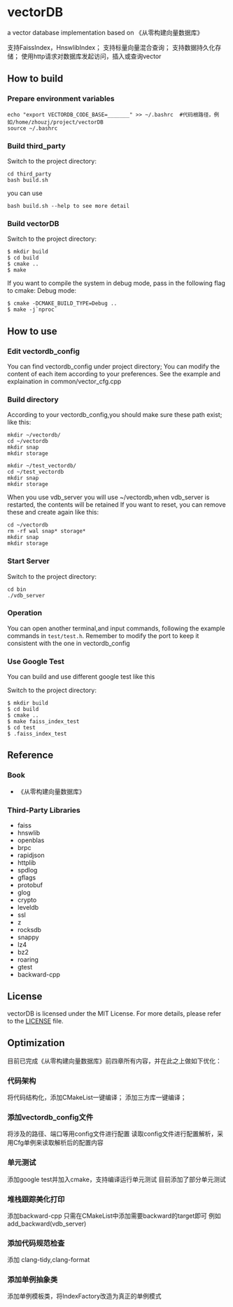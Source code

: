 # vectorDB

a vector database implementation based on 《从零构建向量数据库》

支持FaissIndex，HnswlibIndex；
支持标量向量混合查询；
支持数据持久化存储；
使用http请求对数据库发起访问，插入或查询vector

## How to build

### Prepare environment variables

```shell
echo "export VECTORDB_CODE_BASE=_______" >> ~/.bashrc  #代码根路径，例如/home/zhouzj/project/vectorDB
source ~/.bashrc
```

### Build third_party

Switch to the project directory:

```shell
cd third_party
bash build.sh
```
you can use
```shell
bash build.sh --help to see more detail
```

### Build vectorDB

Switch to the project directory:

```shell
$ mkdir build
$ cd build
$ cmake ..
$ make
```

If you want to compile the system in debug mode, pass in the following flag to cmake:
Debug mode:

```shell
$ cmake -DCMAKE_BUILD_TYPE=Debug ..
$ make -j`nproc`
```

## How to use

### Edit vectordb_config
You can find vectordb_config under project directory;
You can modify the content of each item according to your preferences.
See the example and explaination in common/vector_cfg.cpp

### Build directory
According to your vectordb_config,you should make sure these path exist;
like this:
```shell
mkdir ~/vectordb/
cd ~/vectordb
mkdir snap
mkdir storage

mkdir ~/test_vectordb/
cd ~/test_vectordb
mkdir snap
mkdir storage
```
When you use vdb_server you will use ~/vectordb,when vdb_server is restarted, the contents will be retained
If you want to reset, you can remove these and create again like this:
``` shell
cd ~/vectordb
rm -rf wal snap* storage*
mkdir snap
mkdir storage
```

### Start Server
Switch to the project directory:

```shell
cd bin
./vdb_server
```

### Operation
You can open another terminal,and input commands, following the example commands in `test/test.h`.
Remember to modify the port to keep it consistent with the one in vectordb_config

### Use Google Test
You can build and use different google test like this

Switch to the project directory:
```shell
$ mkdir build
$ cd build
$ cmake ..
$ make faiss_index_test
$ cd test
$ .faiss_index_test
```

## Reference

### Book

* 《从零构建向量数据库》

### Third-Party Libraries

* faiss
* hnswlib
* openblas
* brpc
* rapidjson
* httplib
* spdlog
* gflags
* protobuf
* glog
* crypto
* leveldb
* ssl
* z
* rocksdb
* snappy
* lz4
* bz2
* roaring
* gtest
* backward-cpp

## License

vectorDB is licensed under the MIT License. For more details, please refer to the [LICENSE](./LICENSE) file.

## Optimization
目前已完成《从零构建向量数据库》前四章所有内容，并在此之上做如下优化：

### 代码架构
将代码结构化，添加CMakeList一键编译；
添加三方库一键编译；

### 添加vectordb_config文件
将涉及的路径、端口等用config文件进行配置
读取config文件进行配置解析，采用Cfg单例来读取解析后的配置内容

### 单元测试
添加google test并加入cmake，支持编译运行单元测试
目前添加了部分单元测试

### 堆栈跟踪美化打印
添加backward-cpp
只需在CMakeList中添加需要backward的target即可
例如add_backward(vdb_server)

### 添加代码规范检查 
添加 clang-tidy,clang-format

### 添加单例抽象类
添加单例模板类，将IndexFactory改造为真正的单例模式





